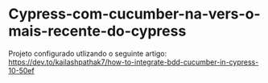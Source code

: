 # Cypress-com-cucumber-na-vers-o-mais-recente-do-cypress

Projeto configurado utlizando o seguinte artigo: https://dev.to/kailashpathak7/how-to-integrate-bdd-cucumber-in-cypress-10-50ef
